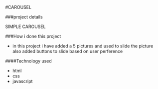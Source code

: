#CAROUSEL

[]()

###project details

SIMPLE CAROUSEL

###How i done this project
* in this project i have added a 5 pictures and used to slide the picture also added buttons to slide based on user perference 

####Technology used
* html
* css
* javascript